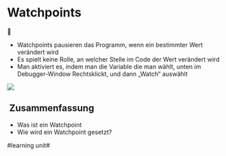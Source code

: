 # Watchpoints
👀

- Watchpoints pausieren das Programm, wenn ein bestimmter Wert verändert wird
- Es spielt keine Rolle, an welcher Stelle im Code der Wert verändert wird
- Man aktiviert es, indem man die Variable die man wählt, unten im Debugger-Window Rechtsklickt, und dann „Watch“ auswählt

![][image-1]

##  Zusammenfassung
- Was ist ein Watchpoint
- Wie wird ein Watchpoint gesetzt?

[image-1]:	assets/Bildschirm%C2%ADfoto%202023-04-05%20um%2021.32.49.png

#learning unit#